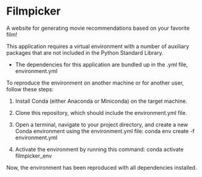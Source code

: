 # Filmpicker
A website for generating movie recommendations based on your favorite film!

This application requires a virtual environment with a number of auxiliary packages that are not included in the Python Standard Library. 
- The dependencies for this application are bundled up in the .yml file, environment.yml


To reproduce the environment on another machine or for another user, follow these steps:

1. Install Conda (either Anaconda or Miniconda) on the target machine.

2. Clone this repository, which should include the environment.yml file.
   
3. Open a terminal, navigate to your project directory, and create a new Conda environment using the environment.yml file:
  conda env create -f environment.yml

4. Activate the environment by running this command:
  conda activate filmpicker_env

Now, the environment has been reproduced with all dependencies installed.
